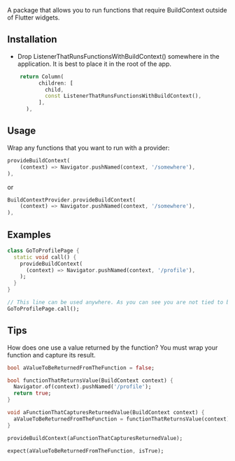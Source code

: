 <!--
This README describes the package. If you publish this package to pub.dev,
this README's contents appear on the landing page for your package.

For information about how to write a good package README, see the guide for
[writing package pages](https://dart.dev/guides/libraries/writing-package-pages).

For general information about developing packages, see the Dart guide for
[creating packages](https://dart.dev/guides/libraries/create-library-packages)
and the Flutter guide for
[developing packages and plugins](https://flutter.dev/developing-packages).
-->
A package that allows you to run functions that require BuildContext outside of Flutter widgets.

## Installation

* Drop ListenerThatRunsFunctionsWithBuildContext() somewhere in the application. It is best to place it in the root of the app.
```dart
    return Column(
          children: [
            child,
            const ListenerThatRunsFunctionsWithBuildContext(),
          ],
      ),
```

## Usage

Wrap any functions that you want to run with a provider:

```dart
provideBuildContext(
    (context) => Navigator.pushNamed(context, '/somewhere'),
),
```
or
```dart
BuildContextProvider.provideBuildContext(
    (context) => Navigator.pushNamed(context, '/somewhere'),
),
```

## Examples

```dart
class GoToProfilePage {
  static void call() {
    provideBuildContext(
      (context) => Navigator.pushNamed(context, '/profile'),
    );
  }
}

// This line can be used anywhere. As you can see you are not tied to build context anymore.
GoToProfilePage.call();
```

## Tips

How does one use a value returned by the function? You must wrap your function and capture its result.

```dart
bool aValueToBeReturnedFromTheFunction = false;

bool functionThatReturnsValue(BuildContext context) {
  Navigator.of(context).pushNamed('/profile');
  return true;
}

void aFunctionThatCapturesReturnedValue(BuildContext context) {
  aValueToBeReturnedFromTheFunction = functionThatReturnsValue(context);
}

provideBuildContext(aFunctionThatCapturesReturnedValue);

expect(aValueToBeReturnedFromTheFunction, isTrue);
```